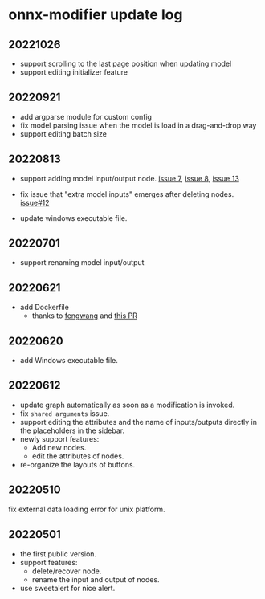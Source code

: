 # onnx-modifier update log

## 20221026
- support scrolling to the last page position when updating model
- support editing initializer feature

## 20220921
- add argparse module for custom config
- fix model parsing issue when the model is load in a drag-and-drop way
- support editing batch size

## 20220813

- support adding model input/output node. [issue 7](https://github.com/ZhangGe6/onnx-modifier/issues/7), [issue 8](https://github.com/ZhangGe6/onnx-modifier/issues/8), [issue 13](https://github.com/ZhangGe6/onnx-modifier/issues/13)

- fix issue that "extra model inputs" emerges after deleting nodes. [issue#12](https://github.com/ZhangGe6/onnx-modifier/issues/12)
- update windows executable file.

## 20220701

- support renaming model input/output

## 20220621
- add Dockerfile
  - thanks to [fengwang](https://github.com/fengwang) and [this PR](https://github.com/ZhangGe6/onnx-modifier/pulls?q=is%3Apr+is%3Aclosed)

## 20220620

- add Windows executable file.

## 20220612

- update graph automatically as soon as a modification is invoked.
- fix `shared arguments` issue.
- support editing the attributes and the name of inputs/outputs directly in the placeholders in the sidebar.
- newly support features:
    - Add new nodes.
    - edit the attributes of nodes.
- re-organize the layouts of buttons.

## 20220510
fix external data loading error for unix platform.

## 20220501
- the first public version. 
- support features:
    - delete/recover node.
    - rename the input and output of nodes.
- use sweetalert for nice alert.


